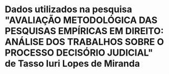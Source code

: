 # Dados utilizados na pesquisa "AVALIAÇÃO METODOLÓGICA DAS PESQUISAS EMPÍRICAS EM DIREITO: ANÁLISE DOS TRABALHOS SOBRE O PROCESSO DECISÓRIO JUDICIAL" de Tasso Iuri Lopes de Miranda
